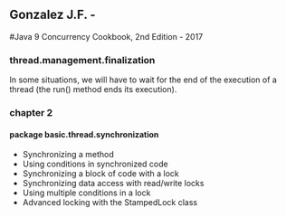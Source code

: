 ## Gonzalez J.F. - 
#Java 9 Concurrency Cookbook, 2nd Edition - 2017

### thread.management.finalization

In some situations, we will have to wait for the end of the execution of a thread (the run() method ends its execution).

### chapter 2 
#### package basic.thread.synchronization
* Synchronizing a method
* Using conditions in synchronized code
* Synchronizing a block of code with a lock
* Synchronizing data access with read/write locks
* Using multiple conditions in a lock
* Advanced locking with the StampedLock class